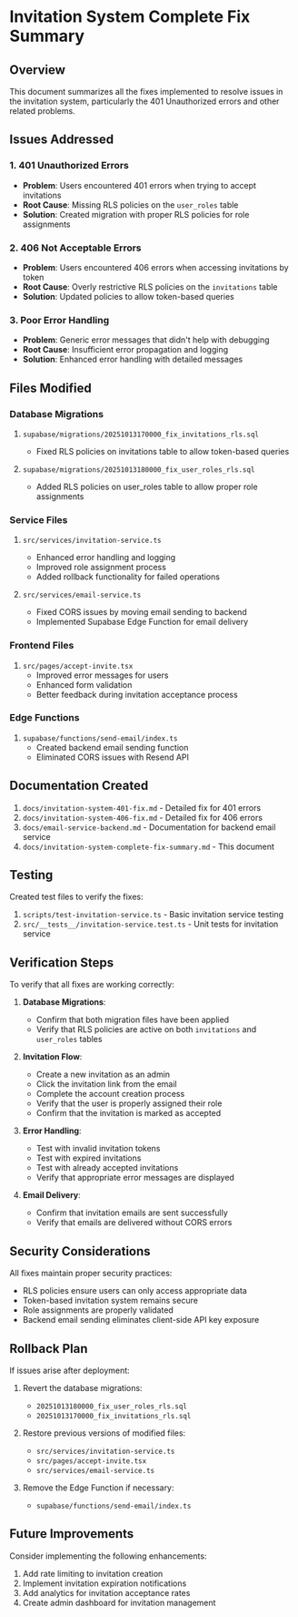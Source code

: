 # Invitation System Complete Fix Summary

## Overview

This document summarizes all the fixes implemented to resolve issues in the invitation system, particularly the 401 Unauthorized errors and other related problems.

## Issues Addressed

### 1. 401 Unauthorized Errors
- **Problem**: Users encountered 401 errors when trying to accept invitations
- **Root Cause**: Missing RLS policies on the `user_roles` table
- **Solution**: Created migration with proper RLS policies for role assignments

### 2. 406 Not Acceptable Errors
- **Problem**: Users encountered 406 errors when accessing invitations by token
- **Root Cause**: Overly restrictive RLS policies on the `invitations` table
- **Solution**: Updated policies to allow token-based queries

### 3. Poor Error Handling
- **Problem**: Generic error messages that didn't help with debugging
- **Root Cause**: Insufficient error propagation and logging
- **Solution**: Enhanced error handling with detailed messages

## Files Modified

### Database Migrations
1. `supabase/migrations/20251013170000_fix_invitations_rls.sql`
   - Fixed RLS policies on invitations table to allow token-based queries

2. `supabase/migrations/20251013180000_fix_user_roles_rls.sql`
   - Added RLS policies on user_roles table to allow proper role assignments

### Service Files
1. `src/services/invitation-service.ts`
   - Enhanced error handling and logging
   - Improved role assignment process
   - Added rollback functionality for failed operations

2. `src/services/email-service.ts`
   - Fixed CORS issues by moving email sending to backend
   - Implemented Supabase Edge Function for email delivery

### Frontend Files
1. `src/pages/accept-invite.tsx`
   - Improved error messages for users
   - Enhanced form validation
   - Better feedback during invitation acceptance process

### Edge Functions
1. `supabase/functions/send-email/index.ts`
   - Created backend email sending function
   - Eliminated CORS issues with Resend API

## Documentation Created

1. `docs/invitation-system-401-fix.md` - Detailed fix for 401 errors
2. `docs/invitation-system-406-fix.md` - Detailed fix for 406 errors
3. `docs/email-service-backend.md` - Documentation for backend email service
4. `docs/invitation-system-complete-fix-summary.md` - This document

## Testing

Created test files to verify the fixes:
1. `scripts/test-invitation-service.ts` - Basic invitation service testing
2. `src/__tests__/invitation-service.test.ts` - Unit tests for invitation service

## Verification Steps

To verify that all fixes are working correctly:

1. **Database Migrations**:
   - Confirm that both migration files have been applied
   - Verify that RLS policies are active on both `invitations` and `user_roles` tables

2. **Invitation Flow**:
   - Create a new invitation as an admin
   - Click the invitation link from the email
   - Complete the account creation process
   - Verify that the user is properly assigned their role
   - Confirm that the invitation is marked as accepted

3. **Error Handling**:
   - Test with invalid invitation tokens
   - Test with expired invitations
   - Test with already accepted invitations
   - Verify that appropriate error messages are displayed

4. **Email Delivery**:
   - Confirm that invitation emails are sent successfully
   - Verify that emails are delivered without CORS errors

## Security Considerations

All fixes maintain proper security practices:

- RLS policies ensure users can only access appropriate data
- Token-based invitation system remains secure
- Role assignments are properly validated
- Backend email sending eliminates client-side API key exposure

## Rollback Plan

If issues arise after deployment:

1. Revert the database migrations:
   - `20251013180000_fix_user_roles_rls.sql`
   - `20251013170000_fix_invitations_rls.sql`

2. Restore previous versions of modified files:
   - `src/services/invitation-service.ts`
   - `src/pages/accept-invite.tsx`
   - `src/services/email-service.ts`

3. Remove the Edge Function if necessary:
   - `supabase/functions/send-email/index.ts`

## Future Improvements

Consider implementing the following enhancements:

1. Add rate limiting to invitation creation
2. Implement invitation expiration notifications
3. Add analytics for invitation acceptance rates
4. Create admin dashboard for invitation management
